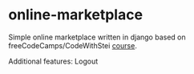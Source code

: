# online-marketplace
Simple online marketplace written in django based on freeCodeCamps/CodeWithStei [course](https://www.youtube.com/watch?v=ZxMB6Njs3ck).

Additional features: Logout
